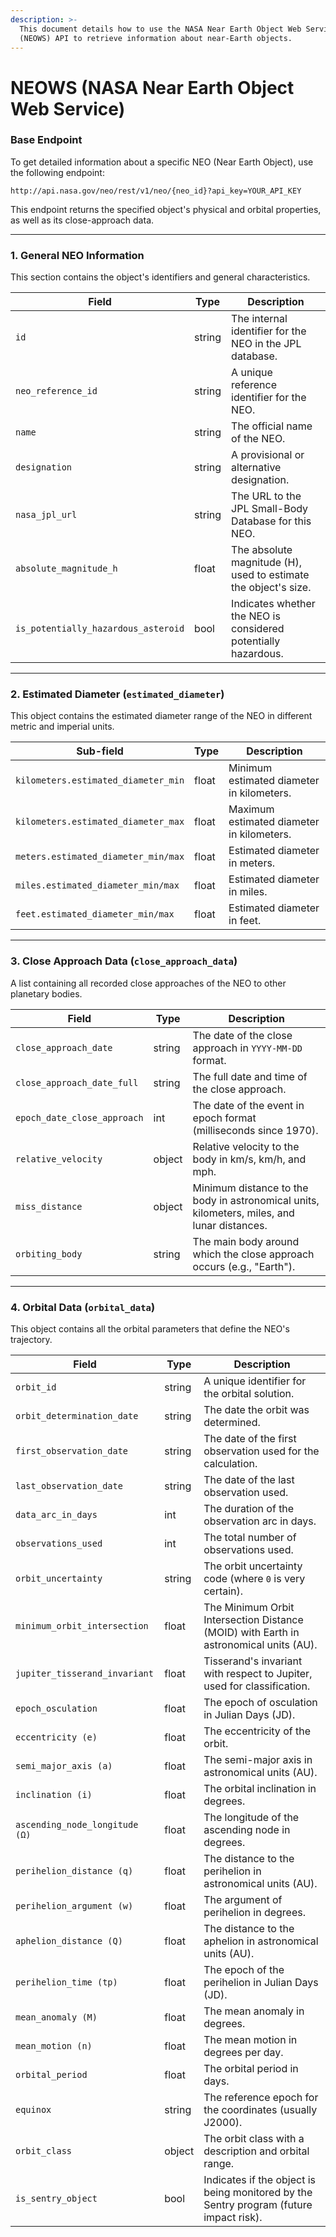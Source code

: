 ```yaml
---
description: >-
  This document details how to use the NASA Near Earth Object Web Service
  (NEOWS) API to retrieve information about near-Earth objects.
---
```


# NEOWS (NASA Near Earth Object Web Service)

### Base Endpoint

To get detailed information about a specific NEO (Near Earth Object), use the following endpoint:

```
http://api.nasa.gov/neo/rest/v1/neo/{neo_id}?api_key=YOUR_API_KEY
```

This endpoint returns the specified object's physical and orbital properties, as well as its close-approach data.

***

### 1. General NEO Information

This section contains the object's identifiers and general characteristics.

| Field                               | Type   | Description                                                     |
| ----------------------------------- | ------ | --------------------------------------------------------------- |
| `id`                                | string | The internal identifier for the NEO in the JPL database.        |
| `neo_reference_id`                  | string | A unique reference identifier for the NEO.                      |
| `name`                              | string | The official name of the NEO.                                   |
| `designation`                       | string | A provisional or alternative designation.                       |
| `nasa_jpl_url`                      | string | The URL to the JPL Small-Body Database for this NEO.            |
| `absolute_magnitude_h`              | float  | The absolute magnitude (H), used to estimate the object's size. |
| `is_potentially_hazardous_asteroid` | bool   | Indicates whether the NEO is considered potentially hazardous.  |

***

### 2. Estimated Diameter (`estimated_diameter`)

This object contains the estimated diameter range of the NEO in different metric and imperial units.

| Sub-field                           | Type  | Description                               |
| ----------------------------------- | ----- | ----------------------------------------- |
| `kilometers.estimated_diameter_min` | float | Minimum estimated diameter in kilometers. |
| `kilometers.estimated_diameter_max` | float | Maximum estimated diameter in kilometers. |
| `meters.estimated_diameter_min/max` | float | Estimated diameter in meters.             |
| `miles.estimated_diameter_min/max`  | float | Estimated diameter in miles.              |
| `feet.estimated_diameter_min/max`   | float | Estimated diameter in feet.               |

***

### 3. Close Approach Data (`close_approach_data`)

A list containing all recorded close approaches of the NEO to other planetary bodies.

| Field                       | Type   | Description                                                                                 |
| --------------------------- | ------ | ------------------------------------------------------------------------------------------- |
| `close_approach_date`       | string | The date of the close approach in `YYYY-MM-DD` format.                                      |
| `close_approach_date_full`  | string | The full date and time of the close approach.                                               |
| `epoch_date_close_approach` | int    | The date of the event in epoch format (milliseconds since 1970).                            |
| `relative_velocity`         | object | Relative velocity to the body in km/s, km/h, and mph.                                       |
| `miss_distance`             | object | Minimum distance to the body in astronomical units, kilometers, miles, and lunar distances. |
| `orbiting_body`             | string | The main body around which the close approach occurs (e.g., "Earth").                       |

***

### 4. Orbital Data (`orbital_data`)

This object contains all the orbital parameters that define the NEO's trajectory.

| Field                          | Type   | Description                                                                            |
| ------------------------------ | ------ | -------------------------------------------------------------------------------------- |
| `orbit_id`                     | string | A unique identifier for the orbital solution.                                          |
| `orbit_determination_date`     | string | The date the orbit was determined.                                                     |
| `first_observation_date`       | string | The date of the first observation used for the calculation.                            |
| `last_observation_date`        | string | The date of the last observation used.                                                 |
| `data_arc_in_days`             | int    | The duration of the observation arc in days.                                           |
| `observations_used`            | int    | The total number of observations used.                                                 |
| `orbit_uncertainty`            | string | The orbit uncertainty code (where `0` is very certain).                                |
| `minimum_orbit_intersection`   | float  | The Minimum Orbit Intersection Distance (MOID) with Earth in astronomical units (AU).  |
| `jupiter_tisserand_invariant`  | float  | Tisserand's invariant with respect to Jupiter, used for classification.                |
| `epoch_osculation`             | float  | The epoch of osculation in Julian Days (JD).                                           |
| `eccentricity (e)`             | float  | The eccentricity of the orbit.                                                         |
| `semi_major_axis (a)`          | float  | The semi-major axis in astronomical units (AU).                                        |
| `inclination (i)`              | float  | The orbital inclination in degrees.                                                    |
| `ascending_node_longitude (Ω)` | float  | The longitude of the ascending node in degrees.                                        |
| `perihelion_distance (q)`      | float  | The distance to the perihelion in astronomical units (AU).                             |
| `perihelion_argument (w)`      | float  | The argument of perihelion in degrees.                                                 |
| `aphelion_distance (Q)`        | float  | The distance to the aphelion in astronomical units (AU).                               |
| `perihelion_time (tp)`         | float  | The epoch of the perihelion in Julian Days (JD).                                       |
| `mean_anomaly (M)`             | float  | The mean anomaly in degrees.                                                           |
| `mean_motion (n)`              | float  | The mean motion in degrees per day.                                                    |
| `orbital_period`               | float  | The orbital period in days.                                                            |
| `equinox`                      | string | The reference epoch for the coordinates (usually J2000).                               |
| `orbit_class`                  | object | The orbit class with a description and orbital range.                                  |
| `is_sentry_object`             | bool   | Indicates if the object is being monitored by the Sentry program (future impact risk). |
